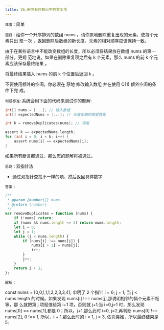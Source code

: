```yaml
---
title: 26.删除有序数组中的重复项
---
```


`难度：`简单

`题目：`给你一个升序排列的数组 nums ，请你原地删除重复出现的元素，使每个元素只出
现一次 ，返回删除后数组的新长度。元素的相对顺序应该保持一致。

由于在某些语言中不能改变数组的长度，所以必须将结果放在数组 nums 的第一部分。更规
范地说，如果在删除重复项之后有 k 个元素，那么 nums 的前 k 个元素应该保存最终结果
。

将最终结果插入 nums 的前 k 个位置后返回 k 。

不要使用额外的空间，你必须在 原地 修改输入数组 并在使用 O(1) 额外空间的条件下完
成。

`判题标准:`系统会用下面的代码来测试你的题解:

```go
int[] nums = [...]; // 输入数组
int[] expectedNums = [...]; // 长度正确的期望答案

int k = removeDuplicates(nums); // 调用

assert k == expectedNums.length;
for (int i = 0; i < k; i++) {
    assert nums[i] == expectedNums[i];
}
```

如果所有断言都通过，那么您的题解将被通过。

`思路：`双指针法

-   通过双指针查找不一样的项，然后返回具体数字

`答案：`

```js
/**
 * @param {number[]} nums
 * @return {number}
 */
var removeDuplicates = function (nums) {
	if (!nums) return;
	if (nums && nums.length <= 1) return nums.length;
	let i = 0;
	let j = 1;
	while (j < nums.length) {
		if (nums[i] !== nums[j]) {
			nums[i + 1] = nums[j];
			i++;
		}
		j++;
	}
	return i + 1;
};
```

`解析：`

const nums = [0,0,1,1,1,2,2,3,3,4]; 申明了 2 个指针 i = 0; j = 1; 当 j <
nums.length 的时候。如果发现 nums[i] !== nums[j],那说明相邻的俩个元素不相等，那
么就把第 j 项赋值给第 i+1 项，否则就 j+1;当 i=0,j=1 时，那么发现 nums[0] ==
nums[1],都是 0；所以，j+1,那么此时 i=0, j=2,再判断 nums[0] !== nums[2], 0 !== 1,
所以，i + 1,那么此时的 i = 1, j = 3, 依次类推，所以最终结果是 5;
